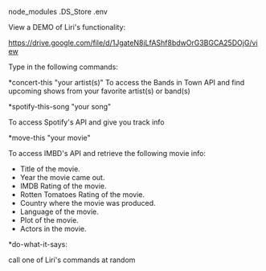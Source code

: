 node_modules
.DS_Store
.env

View a DEMO of Liri's functionality: 

https://drive.google.com/file/d/1JgateN8iLfAShf8bdwOrG3BGCA25DOjG/view


Type in the following commands:

*concert-this "your artist(s)"
To access the Bands in Town API and find upcoming shows from your favorite artist(s) or band(s)

*spotify-this-song "your song"

To access Spotify's API and give you track info

*move-this "your movie"

To access IMBD's API and retrieve the following movie info:

   * Title of the movie.
   * Year the movie came out.
   * IMDB Rating of the movie.
   * Rotten Tomatoes Rating of the movie.
   * Country where the movie was produced.
   * Language of the movie.
   * Plot of the movie.
   * Actors in the movie.

*do-what-it-says:

call one of Liri's commands at random
